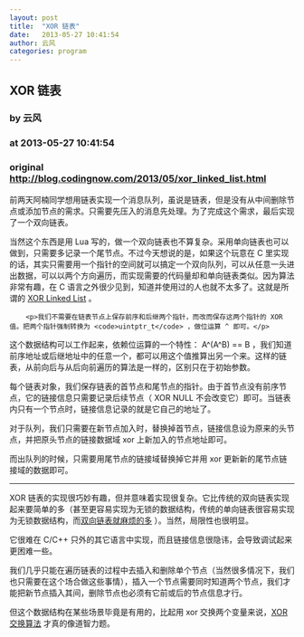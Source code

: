 ```yaml
---
layout: post
title:  "XOR 链表"
date:   2013-05-27 10:41:54
author: 云风
categories: program
---
```


## XOR 链表
### by 云风
### at 2013-05-27 10:41:54
### original <http://blog.codingnow.com/2013/05/xor_linked_list.html>

<p>前两天阿楠同学想用链表实现一个消息队列，虽说是链表，但是没有从中间删除节点或添加节点的需求。只需要先压入的消息先处理。为了完成这个需求，最后实现了一个双向链表。</p>

<p>当然这个东西是用 Lua 写的，做一个双向链表也不算复杂。采用单向链表也可以做到，只需要多记录一个尾节点。不过今天想说的是，如果这个玩意在 C 里实现的话，其实只需要用一个指针的空间就可以搞定一个双向队列，可以从任意一头进出数据，可以以两个方向遍历，而实现需要的代码量却和单向链表类似。因为算法非常有趣，在 C 语言之外很少见到，知道并使用过的人也就不太多了。这就是所谓的 <a href="http://en.wikipedia.org/wiki/XOR_linked_list">XOR Linked List</a> 。</p>

        <p>我们不需要在链表节点上保存前序和后继两个指针，而改而保存这两个指针的 XOR 值。把两个指针强制转换为 <code>uintptr_t</code> ，做位运算 ^ 即可。</p>

<p>这个数据结构可以工作起来，依赖位运算的一个特性： A^(A^B) == B ，我们知道前序地址或后继地址中的任意一个，都可以用这个值推算出另一个来。这样的链表，从前向后与从后向前遍历的算法是一样的，区别只在于初始参数。</p>

<p>每个链表对象，我们保存链表的首节点和尾节点的指针。由于首节点没有前序节点，它的链接信息只需要记录后续节点（ XOR NULL 不会改变它）即可。当链表内只有一个节点时，链接信息记录的就是它自己的地址了。</p>

<p>对于队列，我们只需要在新节点加入时，替换掉首节点，链接信息设为原来的头节点，并把原头节点的链接数据域 xor 上新加入的节点地址即可。</p>

<p>而出队列的时候，只需要用尾节点的链接域替换掉它并用 xor 更新新的尾节点链接域的数据即可。</p>

<hr>

<p>XOR 链表的实现很巧妙有趣，但并意味着实现很复杂。它比传统的双向链表实现起来要简单的多（甚至更容易实现为无锁的数据结构，传统的单向链表很容易实现为无锁数据结构，而<a href="http://people.csail.mit.edu/edya/publications/OptimisticFIFOQueue-journal.pdf">双向链表就麻烦的多</a> ）。当然，局限性也很明显。</p>

<p>它很难在 C/C++ 只外的其它语言中实现，而且链接信息很隐讳，会导致调试起来更困难一些。</p>

<p>我们几乎只能在遍历链表的过程中去插入和删除单个节点（当然很多情况下，我们也只需要在这个场合做这些事情），插入一个节点需要同时知道两个节点，我们才能把新节点插入其间，删除节点也必须有它前或后的节点信息才行。</p>

<p>但这个数据结构在某些场景毕竟是有用的，比起用 xor 交换两个变量来说，<a href="http://en.wikipedia.org/wiki/XOR_swap_algorithm">XOR 交换算法</a> 才真的像道智力题。</p>
